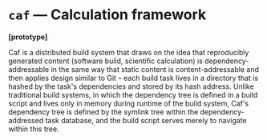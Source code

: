 # `caf` — Calculation framework

**[prototype]**

Caf is a distributed build system that draws on the idea that reproducibly generated content (software build, scientific calculation) is dependency-addressable in the same way that static content is content-addressable and then applies design similar to Git – each build task lives in a directory that is hashed by the task's dependencies and stored by its hash address. Unlike traditional build systems, in which the dependency tree is defined in a build script and lives only in memory during runtime of the build system, Caf's dependency tree is defined by the symlink tree within the dependency-addressed task database, and the build script serves merely to navigate within this tree.
